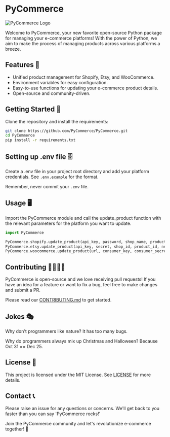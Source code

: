 # PyCommerce

![PyCommerce Logo](logo.png)

Welcome to PyCommerce, your new favorite open-source Python package for managing your e-commerce platforms! With the power of Python, we aim to make the process of managing products across various platforms a breeze.

## Features 🚀

- Unified product management for Shopify, Etsy, and WooCommerce.
- Environment variables for easy configuration.
- Easy-to-use functions for updating your e-commerce product details.
- Open-source and community-driven.

## Getting Started 🏁

Clone the repository and install the requirements:

```bash
git clone https://github.com/PyCommerce/PyCommerce.git
cd PyCommerce
pip install -r requirements.txt
```

## Setting up .env file 🗄️

Create a .env file in your project root directory and add your platform credentials. See `.env.example` for the format.

Remember, never commit your `.env` file. 

## Usage 🖥️

Import the PyCommerce module and call the update_product function with the relevant parameters for the platform you want to update.

```python
import PyCommerce

PyCommerce.shopify.update_product(api_key, password, shop_name, product_id, new_title)
PyCommerce.etsy.update_product(api_key, secret, shop_id, product_id, new_title)
PyCommerce.woocommerce.update_product(url, consumer_key, consumer_secret, product_id, new_title)
```

## Contributing 👩‍💻👨‍💻

PyCommerce is open-source and we love receiving pull requests! If you have an idea for a feature or want to fix a bug, feel free to make changes and submit a PR. 

Please read our [CONTRIBUTING.md](CONTRIBUTING.md) to get started.

## Jokes 🎭

Why don't programmers like nature? It has too many bugs.

Why do programmers always mix up Christmas and Halloween? Because Oct 31 == Dec 25.

## License 📄

This project is licensed under the MIT License. See [LICENSE](LICENSE) for more details.

## Contact 📞

Please raise an issue for any questions or concerns. We'll get back to you faster than you can say 'PyCommerce rocks!'

Join the PyCommerce community and let's revolutionize e-commerce together! 🎉
